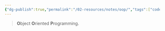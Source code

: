 ```yaml
---
{"dg-publish":true,"permalink":"/02-resources/notes/oop/","tags":["code"],"noteIcon":"","updated":"2024-08-16T18:23:42.014+02:00"}
---
```


> **O**bject **O**riented **P**rogramming.